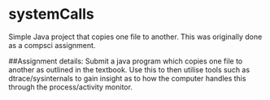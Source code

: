# systemCalls
Simple Java project that copies one file to another. This was originally done as a compsci assignment.

##Assignment details:
Submit a java program which copies one file to another as outlined in the textbook. Use this to then utilise tools such as dtrace/sysinternals to gain insight as to how the computer handles this through the process/activity monitor.
